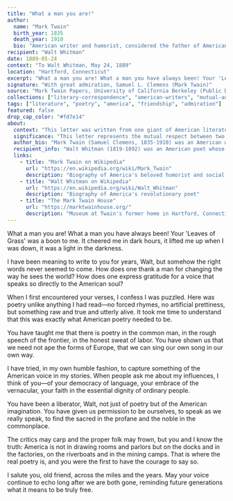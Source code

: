 ```yaml
---
title: "What a man you are!"
author:
  name: "Mark Twain"
  birth_year: 1835
  death_year: 1910
  bio: "American writer and humorist, considered the father of American literature"
recipient: "Walt Whitman"
date: 1889-05-24
context: "To Walt Whitman, May 24, 1889"
location: "Hartford, Connecticut"
excerpt: "What a man you are! What a man you have always been! Your 'Leaves of Grass' was a boon to me. It cheered me in dark hours, it lifted me up when I was down, it was a light in the darkness."
signature: "With great admiration, Samuel L. Clemens (Mark Twain)"
source: "Mark Twain Papers, University of California Berkeley (Public Domain)"
collections: ["literary-correspondence", "american-writers", "mutual-admiration"]
tags: ["literature", "poetry", "america", "friendship", "admiration"]
featured: false
drop_cap_color: "#fd7e14"
about:
  context: "This letter was written from one giant of American literature to another during Whitman's later years. Twain, known for his humor and social satire, was expressing genuine admiration for Whitman's revolutionary poetry."
  significance: "This letter represents the mutual respect between two very different but equally important American authors who helped define American literature. It shows Twain's serious, reflective side beyond his public persona as a humorist."
  author_bio: "Mark Twain (Samuel Clemens, 1835-1910) was an American writer and humorist whose works include The Adventures of Tom Sawyer and Adventures of Huckleberry Finn. He's often called the father of American literature for his use of vernacular speech and regional dialects."
  recipient_info: "Walt Whitman (1819-1892) was an American poet whose collection 'Leaves of Grass' revolutionized American poetry with its free verse and celebration of democracy, nature, and the human spirit."
  links:
    - title: "Mark Twain on Wikipedia"
      url: "https://en.wikipedia.org/wiki/Mark_Twain"
      description: "Biography of America's beloved humorist and social critic"
    - title: "Walt Whitman on Wikipedia"
      url: "https://en.wikipedia.org/wiki/Walt_Whitman"
      description: "Biography of America's revolutionary poet"
    - title: "The Mark Twain House"
      url: "https://marktwainhouse.org/"
      description: "Museum at Twain's former home in Hartford, Connecticut"
---
```


What a man you are! What a man you have always been! Your 'Leaves of Grass' was a boon to me. It cheered me in dark hours, it lifted me up when I was down, it was a light in the darkness.

I have been meaning to write to you for years, Walt, but somehow the right words never seemed to come. How does one thank a man for changing the way he sees the world? How does one express gratitude for a voice that speaks so directly to the American soul?

When I first encountered your verses, I confess I was puzzled. Here was poetry unlike anything I had read—no forced rhymes, no artificial prettiness, but something raw and true and utterly alive. It took me time to understand that this was exactly what American poetry needed to be.

You have taught me that there is poetry in the common man, in the rough speech of the frontier, in the honest sweat of labor. You have shown us that we need not ape the forms of Europe, that we can sing our own song in our own way.

I have tried, in my own humble fashion, to capture something of the American voice in my stories. When people ask me about my influences, I think of you—of your democracy of language, your embrace of the vernacular, your faith in the essential dignity of ordinary people.

You have been a liberator, Walt, not just of poetry but of the American imagination. You have given us permission to be ourselves, to speak as we really speak, to find the sacred in the profane and the noble in the commonplace.

The critics may carp and the proper folk may frown, but you and I know the truth: America is not in drawing rooms and parlors but on the docks and in the factories, on the riverboats and in the mining camps. That is where the real poetry is, and you were the first to have the courage to say so.

I salute you, old friend, across the miles and the years. May your voice continue to echo long after we are both gone, reminding future generations what it means to be truly free.